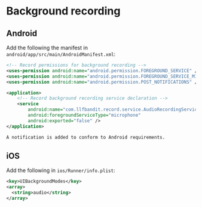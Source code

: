 # Background recording

## Android

Add the following the manifest in `android/app/src/main/AndroidManifest.xml`:

```xml
<!-- Record permissions for background recording -->
<uses-permission android:name="android.permission.FOREGROUND_SERVICE" />
<uses-permission android:name="android.permission.FOREGROUND_SERVICE_MICROPHONE" />
<uses-permission android:name="android.permission.POST_NOTIFICATIONS" />

<application>
    <!-- Record background recording service declaration -->
    <service
        android:name="com.llfbandit.record.service.AudioRecordingService"
        android:foregroundServiceType="microphone"
        android:exported="false" />
</application>

A notification is added to conform to Android requirements.
```

## iOS

Add the following in `ios/Runner/info.plist`:

```xml
<key>UIBackgroundModes</key>
<array>
  <string>audio</string>
</array>
```
